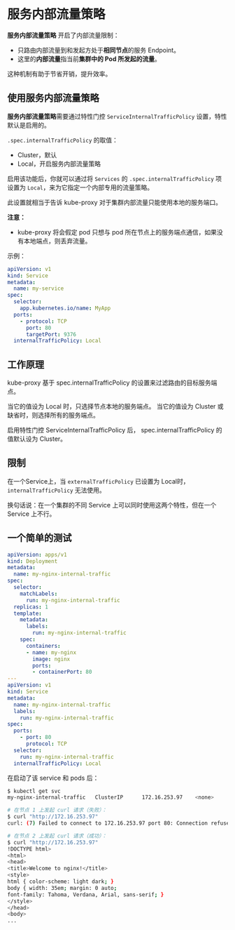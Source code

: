 # 服务内部流量策略

**服务内部流量策略** 开启了内部流量限制：

- 只路由内部流量到和发起方处于**相同节点**的服务 Endpoint。
- 这里的**内部流量**指当前**集群中的 Pod 所发起的流量**。

这种机制有助于节省开销，提升效率。

## 使用服务内部流量策略

**服务内部流量策略**需要通过特性门控 `ServiceInternalTrafficPolicy` 设置，特性默认是启用的。

`.spec.internalTrafficPolicy` 的取值：

- Cluster，默认
- Local，开启服务内部流量策略

启用该功能后，你就可以通过将 `Services` 的 `.spec.internalTrafficPolicy` 项设置为 `Local`，来为它指定一个内部专用的流量策略。

此设置就相当于告诉 kube-proxy 对于集群内部流量只能使用本地的服务端口。

**注意：**

- kube-proxy 将会假定 pod 只想与 pod 所在节点上的服务端点通信，如果没有本地端点，则丢弃流量。

示例：

```yaml
apiVersion: v1
kind: Service
metadata:
  name: my-service
spec:
  selector:
    app.kubernetes.io/name: MyApp
  ports:
    - protocol: TCP
      port: 80
      targetPort: 9376
  internalTrafficPolicy: Local
```

## 工作原理

kube-proxy 基于 spec.internalTrafficPolicy 的设置来过滤路由的目标服务端点。

当它的值设为 Local 时，只选择节点本地的服务端点。
当它的值设为 Cluster 或缺省时，则选择所有的服务端点。

启用特性门控 ServiceInternalTrafficPolicy 后， spec.internalTrafficPolicy 的值默认设为 Cluster。

## 限制

在一个Service上，当 `externalTrafficPolicy` 已设置为 Local时，`internalTrafficPolicy` 无法使用。

换句话说：在一个集群的不同 Service 上可以同时使用这两个特性，但在一个 Service 上不行。

## 一个简单的测试

```yaml
apiVersion: apps/v1
kind: Deployment
metadata:
  name: my-nginx-internal-traffic
spec:
  selector:
    matchLabels:
      run: my-nginx-internal-traffic
  replicas: 1
  template:
    metadata:
      labels:
        run: my-nginx-internal-traffic
    spec:
      containers:
      - name: my-nginx
        image: nginx
        ports:
        - containerPort: 80
---
apiVersion: v1
kind: Service
metadata:
  name: my-nginx-internal-traffic
  labels:
    run: my-nginx-internal-traffic
spec:
  ports:
    - port: 80
      protocol: TCP
  selector:
    run: my-nginx-internal-traffic
  internalTrafficPolicy: Local
```

在启动了该 service 和 pods 后：

```sh
$ kubectl get svc
my-nginx-internal-traffic   ClusterIP      172.16.253.97    <none>        80/TCP          2m36s

# 在节点 1 上发起 curl 请求（失败）：
$ curl "http://172.16.253.97"
curl: (7) Failed to connect to 172.16.253.97 port 80: Connection refused

# 在节点 2 上发起 curl 请求（成功）：
$ curl "http://172.16.253.97"
!DOCTYPE html>
<html>
<head>
<title>Welcome to nginx!</title>
<style>
html { color-scheme: light dark; }
body { width: 35em; margin: 0 auto;
font-family: Tahoma, Verdana, Arial, sans-serif; }
</style>
</head>
<body>
...
```